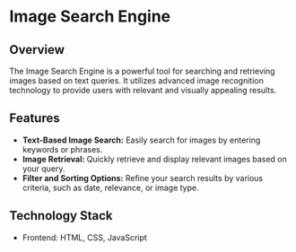 # Image Search Engine

## Overview

The Image Search Engine is a powerful tool for searching and retrieving images based on text queries. It utilizes advanced image recognition technology to provide users with relevant and visually appealing results.

## Features

- **Text-Based Image Search:** Easily search for images by entering keywords or phrases.
- **Image Retrieval:** Quickly retrieve and display relevant images based on your query.
- **Filter and Sorting Options:** Refine your search results by various criteria, such as date, relevance, or image type.

## Technology Stack

- Frontend: HTML, CSS, JavaScript

